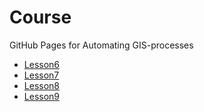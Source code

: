 # Course
GitHub Pages for Automating GIS-processes

 - [Lesson6](Lesson/AutoGIS15_Lecture6_PythonGIS.rst)
 - [Lesson7](Lesson/AutoGIS15_Lecture7_PythonGIS.rst)
 - [Lesson8](Lesson/AutoGIS15_Lecture8_PythonGIS.rst)
 - [Lesson9](Lesson/AutoGIS15_Lecture9_PythonGIS.rst)